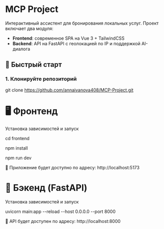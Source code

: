 # MCP Project

Интерактивный ассистент для бронирования локальных услуг. Проект включает два модуля:

- **Frontend**: современное SPA на Vue 3 + TailwindCSS
- **Backend**: API на FastAPI с геолокацией по IP и поддержкой AI-диалога


## 🚀 Быстрый старт

### 1. Клонируйте репозиторий

git clone https://github.com/annaivanova408/MCP-Project.git


# 🖥️ Фронтенд
Установка зависимостей и запуск

cd frontend

npm install

npm run dev

🔗 Приложение будет доступно по адресу: http://localhost:5173

# 🧠 Бэкенд (FastAPI)

Установка зависимостей и запуск

uvicorn main:app --reload --host 0.0.0.0 --port 8000

📡 API будет доступен по адресу: http://localhost:8000
